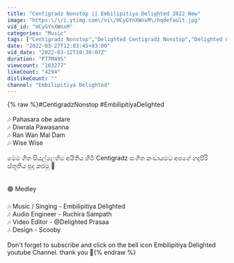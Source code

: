 ```yaml
---
title: "Centigradz Nonstop || Embilipitiya Delighted 2022 New"
image: "https:\/\/i.ytimg.com\/vi\/HCyGYnXWnxM\/hqdefault.jpg"
vid_id: "HCyGYnXWnxM"
categories: "Music"
tags: ["Centigradz Nonstop","Delighted Centigradz Nonstop","Delighted Centigradz"]
date: "2022-03-27T12:03:45+03:00"
vid_date: "2022-03-12T10:30:07Z"
duration: "PT7M49S"
viewcount: "163277"
likeCount: "4294"
dislikeCount: ""
channel: "Embilipitiya Delighted"
---
```

{% raw %}#CentigradzNonstop #EmbilipitiyaDelighted<br /><br />🎶 Pahasara obe adare <br />🎶 Diwrala Pawasanna<br />🎶 Ran Wan Mal Dam<br />🎶 Wise Wise <br /><br />මෙම ගීත සියල්ලෙහිම අයිතිය හිමි Centigradz සංගීත කංඩායමට අපගේ හදපිරි ස්තූතිය පුද කරමු 🙏 <br /><br /> <br />🟢  Medley <br /><br />🎶 Music / Singing - Embilipitiya Delighted <br />🎶 Audio Engineer - Ruchira Sampath <br />🎶 Video Editor -  @Delighted Prasaa<br />🎶 Design - Scooby <br /><br />Don't forget to subscribe and click on the bell icon Embilipitiya Delighted youtube Channel. thank you 🙏{% endraw %}
